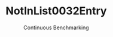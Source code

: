 ---
layout: default
title: NotInList0032Entry
subtitle: Continuous Benchmarking
selected: In
expanded: Benchmarking
benchmark: /individual_results/NotInList0032Entry.html
---